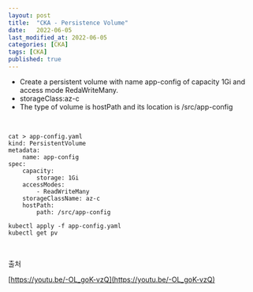 ```yaml
---
layout: post
title:  "CKA - Persistence Volume"
date:   2022-06-05
last_modified_at: 2022-06-05
categories: [CKA]
tags: [CKA]
published: true
---
```


- Create a persistent volume with name app-config of capacity 1Gi
and access mode RedaWriteMany.
- storageClass:az-c
- The type of volume is hostPath and its location is /src/app-config

<br/>

```shell
cat > app-config.yaml
kind: PersistentVolume
metadata:
    name: app-config
spec:
    capacity:
        storage: 1Gi
    accessModes:
        - ReadWriteMany
    storageClassName: az-c
    hostPath:
        path: /src/app-config

kubectl apply -f app-config.yaml
kubectl get pv
```

<br/>

출처

[https://youtu.be/-OL_goK-vzQ](https://youtu.be/-OL_goK-vzQ)
